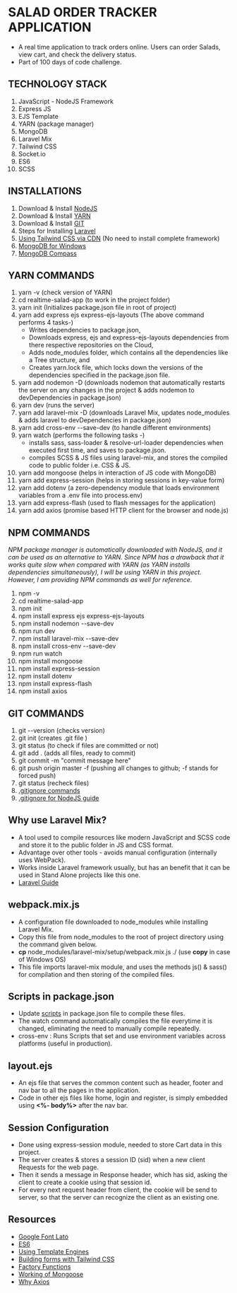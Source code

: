 # SALAD ORDER TRACKER APPLICATION
  - A real time application to track orders online. Users can order Salads, view cart, and check the delivery status.
  - Part of 100 days of code challenge.

## TECHNOLOGY STACK
  1. JavaScript - NodeJS Framework
  2. Express JS
  3. EJS Template
  4. YARN (package manager)
  5. MongoDB
  6. Laravel Mix
  7. Tailwind CSS
  8. Socket.io
  9. ES6
  10. SCSS

## INSTALLATIONS
  1. Download & Install [NodeJS](https://nodejs.org/en/download/)
  2. Download & Install [YARN](https://classic.yarnpkg.com/en/docs/install#windows-stable)
  3. Download & Install [GIT](https://git-scm.com/downloads)
  4. Steps for Installing [Laravel](https://laravel-mix.com/docs/5.0/installation#stand-alone-project)
  5. [Using Tailwind CSS via CDN](https://tailwindcss.com/docs/installation#using-tailwind-via-cdn) (No need to install complete framework)
  6. [MongoDB for Windows](https://docs.mongodb.com/manual/tutorial/install-mongodb-on-windows/)
  7. [MongoDB Compass](https://www.mongodb.com/try/download/compass)
  
## YARN COMMANDS
  1. yarn -v (check version of YARN)
  2. cd realtime-salad-app (to work in the project folder)
  3. yarn init (Initializes package.json file in root of project)
  4. yarn add express ejs express-ejs-layouts (The above command performs 4 tasks-) 
      - Writes dependencies to package.json,
      - Downloads express, ejs and express-ejs-layouts dependencies from there respective repositories on the Cloud,
      - Adds node_modules folder, which contains all the dependencies like a Tree structure, and
      - Creates yarn.lock file, which locks down the versions of the dependencies specified in the package.json file.
  5. yarn add nodemon -D (downloads nodemon that automatically restarts the server on any changes in the project & adds nodemon to devDependencies in package.json)
  6. yarn dev (runs the server)
  7. yarn add laravel-mix -D (downloads Laravel Mix, updates node_modules & adds laravel to devDependencies in package.json)
  8. yarn add cross-env --save-dev (to handle different environments)
  9. yarn watch (performs the following tasks -)
      - installs sass, sass-loader & resolve-url-loader dependencies when executed first time, and saves to package.json.
      - compiles SCSS & JS files using laravel-mix, and stores the compiled code to public folder i.e. CSS & JS.
  10. yarn add mongoose (helps in interaction of JS code with MongoDB)
  11. yarn add express-session (helps in storing sessions in key-value form)
  12. yarn add dotenv (a zero-dependency module that loads environment variables from a .env file into process.env)
  13. yarn add express-flash (used to flash messages for the application)
  14. yarn add axios (promise based HTTP client for the browser and node.js)

## NPM COMMANDS
  *NPM package manager is automatically downloaded with NodeJS, and it can be used as an alternative to YARN. Since NPM has a drawback that it works quite slow when compared with YARN (as YARN installs dependencies simultaneously), I will be using YARN in this project. However, I am providing NPM commands as well for reference.*
  1. npm -v
  2. cd realtime-salad-app
  3. npm init
  4. npm install express ejs express-ejs-layouts
  5. npm install nodemon --save-dev
  6. npm run dev
  7. npm install laravel-mix --save-dev
  8. npm install cross-env --save-dev
  9. npm run watch
  10. npm install mongoose
  11. npm install express-session
  12. npm install dotenv
  13. npm install express-flash
  14. npm install axios

## GIT COMMANDS
  1. git --version (checks version)
  2. git init (creates .git file )
  3. git status (to check if files are committed or not)
  4. git add . (adds all files, ready to commit)
  5. git commit -m "commit message here"
  6. git push origin master -f (pushing all changes to github; -f stands for forced push)
  7. git status (recheck files)
  8. [.gitignore commands](https://stackoverflow.com/questions/12501324/how-to-use-gitignore-command-in-git)
  9. [.gitignore for NodeJS guide](https://github.com/github/gitignore/blob/master/Node.gitignore)
  
## Why use Laravel Mix?
  - A tool used to compile resources like modern JavaScript and SCSS code and store it to the public folder in JS and CSS format. 
  - Advantage over other tools - avoids manual configuration (internally uses WebPack).
  - Works inside Laravel framework usually, but has an benefit that it can be used in Stand Alone projects like this one.
  - [Laravel Guide](https://laravel.com/docs/7.x/mix)

## webpack.mix.js
  - A configuration file downloaded to node_modules while installing Laravel Mix.
  - Copy this file from node_modules to the root of project directory using the command given below.
  - **cp** node_modules/laravel-mix/setup/webpack.mix.js ./ (use **copy** in case of Windows OS)
  - This file imports laravel-mix module, and uses the methods js() & sass() for compilation and then storing of the compiled files.
  
## Scripts in package.json
  - Update [scripts](https://laravel-mix.com/docs/5.0/installation#npm-scripts) in package.json file to compile these files.
  - The watch command automatically compiles the file everytime it is changed, eliminating the need to manually compile repeatedly.
  - cross-env : Runs Scripts that set and use environment variables across platforms (useful in production). 

## layout.ejs
  - An ejs file that serves the common content such as header, footer and nav bar to all the pages in the application.
  - Code in other ejs files like home, login and register, is simply embedded using **<%- body%>** after the nav bar.

## Session Configuration
  - Done using express-session module, needed to store Cart data in this project.
  - The server creates & stores a session ID (sid) when a new client Requests for the web page.
  - Then it sends a message in Response header, which has sid, asking the client to create a cookie using that session id.
  - For every next request header from client, the cookie will be send to server, so that the server can recognize the client as an existing one.

## Resources
  - [Google Font Lato](https://fonts.google.com/specimen/Lato)
  - [ES6](https://www.javascripttutorial.net/es6/)
  - [Using Template Engines](https://expressjs.com/en/guide/using-template-engines.html)
  - [Building forms with Tailwind CSS](https://tailwindcss.com/components/forms)
  - [Factory Functions](https://www.youtube.com/watch?v=jpegXpQpb3o)
  - [Working of Mongoose](https://www.freecodecamp.org/news/introduction-to-mongoose-for-mongodb-d2a7aa593c57/)
  - [Why Axios](https://medium.com/@MinimalGhost/what-is-axios-js-and-why-should-i-care-7eb72b111dc0)